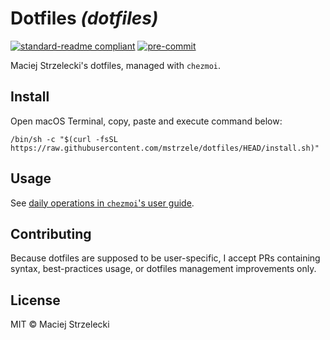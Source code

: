# Dotfiles _(dotfiles)_

[![standard-readme compliant](https://img.shields.io/badge/readme%20style-standard-brightgreen.svg?style=flat-square)](https://github.com/RichardLitt/standard-readme)
[![pre-commit](https://img.shields.io/badge/pre--commit-enabled-brightgreen?logo=pre-commit)](https://github.com/pre-commit/pre-commit)

Maciej Strzelecki's dotfiles, managed with `chezmoi`.

## Install

Open macOS Terminal, copy, paste and execute command below:

```shell
/bin/sh -c "$(curl -fsSL https://raw.githubusercontent.com/mstrzele/dotfiles/HEAD/install.sh)"
```

## Usage

See [daily operations in `chezmoi`'s user guide](https://www.chezmoi.io/user-guide/daily-operations/).

## Contributing

Because dotfiles are supposed to be user-specific, I accept PRs containing
syntax, best-practices usage, or dotfiles management improvements only.

## License

MIT © Maciej Strzelecki

